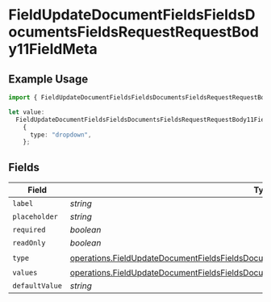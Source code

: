 # FieldUpdateDocumentFieldsFieldsDocumentsFieldsRequestRequestBody11FieldMeta

## Example Usage

```typescript
import { FieldUpdateDocumentFieldsFieldsDocumentsFieldsRequestRequestBody11FieldMeta } from "@documenso/sdk-typescript/models/operations";

let value:
  FieldUpdateDocumentFieldsFieldsDocumentsFieldsRequestRequestBody11FieldMeta =
    {
      type: "dropdown",
    };
```

## Fields

| Field                                                                                                                                                                                                    | Type                                                                                                                                                                                                     | Required                                                                                                                                                                                                 | Description                                                                                                                                                                                              |
| -------------------------------------------------------------------------------------------------------------------------------------------------------------------------------------------------------- | -------------------------------------------------------------------------------------------------------------------------------------------------------------------------------------------------------- | -------------------------------------------------------------------------------------------------------------------------------------------------------------------------------------------------------- | -------------------------------------------------------------------------------------------------------------------------------------------------------------------------------------------------------- |
| `label`                                                                                                                                                                                                  | *string*                                                                                                                                                                                                 | :heavy_minus_sign:                                                                                                                                                                                       | N/A                                                                                                                                                                                                      |
| `placeholder`                                                                                                                                                                                            | *string*                                                                                                                                                                                                 | :heavy_minus_sign:                                                                                                                                                                                       | N/A                                                                                                                                                                                                      |
| `required`                                                                                                                                                                                               | *boolean*                                                                                                                                                                                                | :heavy_minus_sign:                                                                                                                                                                                       | N/A                                                                                                                                                                                                      |
| `readOnly`                                                                                                                                                                                               | *boolean*                                                                                                                                                                                                | :heavy_minus_sign:                                                                                                                                                                                       | N/A                                                                                                                                                                                                      |
| `type`                                                                                                                                                                                                   | [operations.FieldUpdateDocumentFieldsFieldsDocumentsFieldsRequestRequestBody11FieldMetaType](../../models/operations/fieldupdatedocumentfieldsfieldsdocumentsfieldsrequestrequestbody11fieldmetatype.md) | :heavy_check_mark:                                                                                                                                                                                       | N/A                                                                                                                                                                                                      |
| `values`                                                                                                                                                                                                 | [operations.FieldUpdateDocumentFieldsFieldsDocumentsFieldsRequestValues](../../models/operations/fieldupdatedocumentfieldsfieldsdocumentsfieldsrequestvalues.md)[]                                       | :heavy_minus_sign:                                                                                                                                                                                       | N/A                                                                                                                                                                                                      |
| `defaultValue`                                                                                                                                                                                           | *string*                                                                                                                                                                                                 | :heavy_minus_sign:                                                                                                                                                                                       | N/A                                                                                                                                                                                                      |